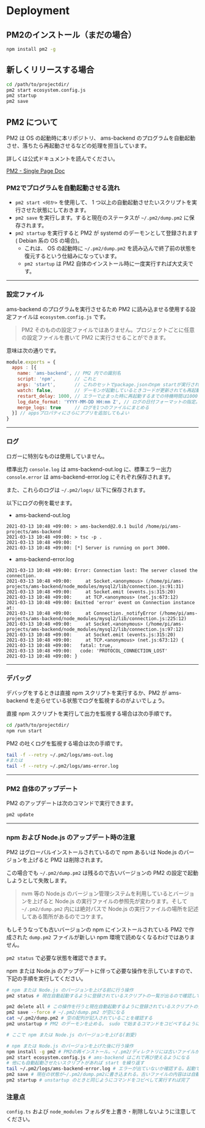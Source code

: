 # Deployment

## PM2のインストール（まだの場合）

```bash
npm install pm2 -g
```

## 新しくリリースする場合

```bash
cd /path/to/projectdir/
pm2 start ecosystem.config.js
pm2 startup
pm2 save
```

## PM2 について

PM2 は OS の起動時に本リポジトリ、 ams-backend のプログラムを自動起動させ、落ちたら再起動させるなどの処理を担当しています。

詳しくは公式ドキュメントを読んでください。

[PM2 - Single Page Doc](https://pm2.keymetrics.io/docs/usage/pm2-doc-single-page/)

### PM2でプログラムを自動起動させる流れ

- `pm2 start <何か>` を使用して、 1 つ以上の自動起動させたいスクリプトを実行させた状態にしておきます。
- `pm2 save` を実行します。すると現在のステータスが `~/.pm2/dump.pm2` に保存されます。
- `pm2 startup` を実行すると PM2 が systemd のデーモンとして登録されます( Debian 系の OS の場合)。
  - これは、 OS の起動時に `~/.pm2/dump.pm2` を読み込んで終了前の状態を復元するという仕組みになっています。
  - `pm2 startup` は PM2 自体のインストール時に一度実行すれば大丈夫です。

---

### 設定ファイル

ams-backend のプログラムを実行させるため PM2 に読み込ませる使用する設定ファイルは `ecosystem.config.js` です。

> PM2 そのものの設定ファイルではありません。プロジェクトごとに任意の設定ファイルを書いて PM2 に実行させることができます。

意味は次の通りです。

```javascript
module.exports = {
  apps : [{
    name: 'ams-backend', // PM2 内での識別名
    script: 'npm',       // これと
    args: 'start',       // これのセットでpackage.jsonのnpm startが実行される
    watch: false,        // デーモンが起動しているときコードが更新されても再起動しない。再起動は手動でやる
    restart_delay: 1000, // エラーで止まった時に再起動するまでの待機時間は1000ミリ秒
    log_date_format: 'YYYY-MM-DD HH:mm Z', // ログの日付フォーマットの指定。下記の例を参照
    merge_logs: true     // ログを1つのファイルにまとめる
  }] // appsプロパティにさらにアプリを追加してもよい
}
```

---

### ログ

ロガーに特別なものは使用していません。

標準出力 `console.log` は ams-backend-out.log に、標準エラー出力 `console.error` は ams-backend-error.log にそれぞれ保存されます。

また、これらのログは `~/.pm2/logs/` 以下に保存されます。

以下にログの例を載せます。

- ams-backend-out.log

```plain
2021-03-13 10:48 +09:00: > ams-backend@2.0.1 build /home/pi/ams-projects/ams-backend
2021-03-13 10:48 +09:00: > tsc -p .
2021-03-13 10:48 +09:00:
2021-03-13 10:48 +09:00: [*] Server is running on port 3000.
```

- ams-backend-error.log

```plain
2021-03-13 10:48 +09:00: Error: Connection lost: The server closed the connection.
2021-03-13 10:48 +09:00:     at Socket.<anonymous> (/home/pi/ams-projects/ams-backend/node_modules/mysql2/lib/connection.js:91:31)
2021-03-13 10:48 +09:00:     at Socket.emit (events.js:315:20)
2021-03-13 10:48 +09:00:     at TCP.<anonymous> (net.js:673:12)
2021-03-13 10:48 +09:00: Emitted 'error' event on Connection instance at:
2021-03-13 10:48 +09:00:     at Connection._notifyError (/home/pi/ams-projects/ams-backend/node_modules/mysql2/lib/connection.js:225:12)
2021-03-13 10:48 +09:00:     at Socket.<anonymous> (/home/pi/ams-projects/ams-backend/node_modules/mysql2/lib/connection.js:97:12)
2021-03-13 10:48 +09:00:     at Socket.emit (events.js:315:20)
2021-03-13 10:48 +09:00:     at TCP.<anonymous> (net.js:673:12) {
2021-03-13 10:48 +09:00:   fatal: true,
2021-03-13 10:48 +09:00:   code: 'PROTOCOL_CONNECTION_LOST'
2021-03-13 10:48 +09:00: }
```

---

### デバッグ

デバッグをするときは直接 npm スクリプトを実行するか、PM2 が ams-backend を走らせている状態でログを監視するのがよいでしょう。

直接 npm スクリプトを実行して出力を監視する場合は次の手順です。

```bash
cd /path/to/projectdir/
npm run start
```

PM2 の吐くログを監視する場合は次の手順です。

```bash
tail -f --retry ~/.pm2/logs/ams-out.log
#または
tail -f --retry ~/.pm2/logs/ams-error.log
```

---

### PM2 自体のアップデート

PM2 のアップデートは次のコマンドで実行できます。

```bash
pm2 update
```

---

### npm および Node.js のアップデート時の注意

PM2 はグローバルインストールされているので npm あるいは Node.js のバージョンを上げると PM2 は削除されます。

この場合でも `~/.pm2/dump.pm2` は残るので古いバージョンの PM2 の設定で起動しようとして失敗します。

> nvm 等の Node.js のバージョン管理システムを利用しているとバージョンを上げると Node.js の実行ファイルの参照先が変わります。そして `~/.pm2/dump.pm2` 内には絶対パスで Node.js の実行ファイルの場所を記述してある箇所があるのでコケます。

もしそうなっても古いバージョンの npm にインストールされている PM2 で作成された `dump.pm2` ファイルが新しい npm 環境で読めなくなるわけではありません。

`pm2 status` で必要な状態を確認できます。

npm または Node.js のアップデートに伴って必要な操作を示していますので、下記の手順を実行してください。

```bash
# npm または Node.js のバージョンを上げる前に行う操作
pm2 status # 現在自動起動するように登録されているスクリプトの一覧が出るので確認してメモしておく

pm2 delete all # この操作を行うと現在自動起動するように登録されているスクリプトの情報が消える
pm2 save --force # ~/.pm2/dump.pm2 が空になる
cat ~/.pm2/dump.pm2 # 空の配列が記入されていることを確認する
pm2 unstartup # PM2 のデーモンを止める。 sudo で始まるコマンドをコピペするように指示されるので指示に従う

# ここで npm または Node.js のバージョンを上げる(割愛)

# npm または Node.js のバージョンを上げた後に行う操作
npm install -g pm2 # PM2の再インストール。~/.pm2/ディレクトリには古いファイルが残っているがそのまま残しておく
pm2 start ecosystem.config.js # ams-backend はこれで再び使えるようになる
# 他にも自動起動させたいスクリプトがあれば start を繰り返す
tail ~/.pm2/logs/ams-backend-error.log # エラーが出ていないか確認する。起動できないなどのエラーは今までの手順を確認する
pm2 save # 現在の状態が~/.pm2/dump.pm2に書き込まれる。古いファイルの内容はは自動的に ~/.pm2/dump.pm2.bak に移動される
pm2 startup # unstartup のときと同じようにコマンドをコピペして実行すれば完了
```

### 注意点

`config.ts` および `node_modules` フォルダを上書き・削除しないように注意してください。

